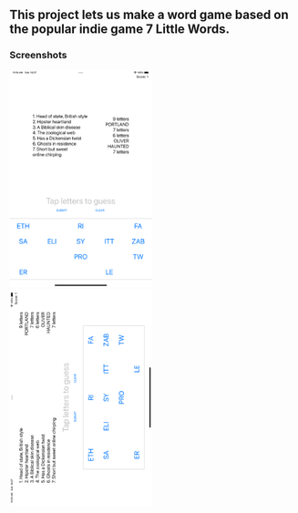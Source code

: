 ## This project lets us make a word game based on the popular indie game 7 Little Words.

### Screenshots

<img src="https://github.com/deathlezz/100-Days-of-Swift/blob/main/10-Project8/Screenshots/Screenshot1.png" width=250> ‎ <img src="https://github.com/deathlezz/100-Days-of-Swift/blob/main/10-Project8/Screenshots/Screenshot2.png" width=250>
